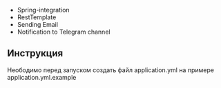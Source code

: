 - Spring-integration
- RestTemplate
- Sending Email
- Notification to Telegram channel

## Инструкция
Неободимо перед запуском создать файл application.yml на примере application.yml.example
